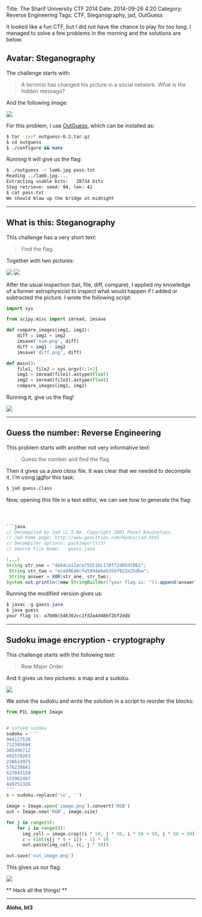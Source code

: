 Title:  The Sharif University CTF 2014
Date: 2014-09-26 4:20
Category:  Reverse Engineering
Tags: CTF, Steganography, jad, OutGuess




It looked like a fun CTF, but I did not have the chance to play for too long. I managed to solve a few problems in the morning and the solutions are below.

## Avatar: Steganography

The challenge starts with:
> A terrorist has changed his picture in a social network. What is the hidden message?

And the following image:


![](http://i.imgur.com/6NIu64us.jpg)



For this problem, I use [OutGuess], which can be installed as:

```sh
$ tar -zxvf outguess-0.2.tar.gz
$ cd outguess
$ ./configure && make
```
Running it will give us the flag:
```sh
$ ./outguess -r lamb.jpg pass.txt
Reading ../lamb.jpg....
Extracting usable bits:   28734 bits
Steg retrieve: seed: 94, len: 41
$ cat pass.txt
We should blow up the bridge at midnight
```

__________________________

## What is this: Steganography

This challenge has a very short text:

> Find the flag.

Together with two pictures:

![](http://i.imgur.com/sbSwBju.jpg)
![](http://i.imgur.com/mpcIKWt.jpg)

After the usual inspection (tail, file, diff, compare), I applied my knowledge of a former astrophysicist to inspect what would happen if I added or subtracted the picture. I wrote the following script:

```py
import sys

from scipy.misc import imread, imsave

def compare_images(img1, img2):
    diff = img1 + img2
    imsave('sum.png', diff)
    diff = img1 - img2
    imsave('diff.png', diff)

def main():
    file1, file2 = sys.argv[1:1+2]
    img1 = imread(file1).astype(float)
    img2 = imread(file2).astype(float)
    compare_images(img1, img2)

```

Running it, give us the flag!

![](http://i.imgur.com/mvj8OJl.png)

--------------------
## Guess the number: Reverse Engineering

This problem starts with another not very informative text:
> Guess the number and find the flag.

Then it gives us a *java class* file. It was clear that we needed to decompile it. I'm using
[jad]for this task:

```sh
$ jad guess.class
```

Now, opening this file in a text editor, we can see how to generate the flag:
```java



```java
// Decompiled by Jad v1.5.8e. Copyright 2001 Pavel Kouznetsov.
// Jad home page: http://www.geocities.com/kpdus/jad.html
// Decompiler options: packimports(3)
// Source File Name:   guess.java

(...)
String str_one = "4b64ca12ace755516c178f72d05d7061";
 String str_two = "ecd44646cfe5994ebeb35bf922e25dba";
 String answer = XOR(str_one, str_two);
System.out.println((new StringBuilder("your flag is: ")).append(answer).toString());
```
Running the modified version gives us:
```java
$ javac -g guess.java
$ java guess
your flag is: a7b08c546302cc1fd2a4d48bf2bf2ddb
```

_________________
## Sudoku image encryption - cryptography

This challenge starts with the following text:
> Row Major Order

And it gives us two pictures: a map and a sudoku.

![](http://i.imgur.com/U9Zq4wp.png)

We solve the sudoku and write the solution in a script to reorder the blocks:
```python
from PIL import Image


# solved sudoku
sudoku = '''
964127538
712385694
385496712
491578263
238614975
576239841
627843159
153962487
849751326
'''
s = sudoku.replace('\n', '')

image = Image.open('image.png').convert('RGB')
out = Image.new('RGB', image.size)

for j in range(9):
    for i in range(9):
      img_cell = image.crop((i * 50, j * 50, i * 50 + 50, j * 50 + 50))
      c = (int(s[j * 9 + i]) - 1) * 50
      out.paste(img_cell, (c, j * 50))

out.save('out_image.png')
```

This gives us our flag:

![](http://i.imgur.com/sA7JPrl.png)


** Hack all the things! **


[OutGuess]: http://www.outguess.org/download.php
[jad]:  http://varaneckas.com/jad/



----

**Aloha, bt3**